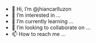- 👋 Hi, I’m @jhiancarlluzon
- 👀 I’m interested in ...
- 🌱 I’m currently learning ...
- 💞️ I’m looking to collaborate on ...
- 📫 How to reach me ...

<!---
jhiancarlluzon/jhiancarlluzon is a ✨ special ✨ repository because its `README.md` (this file) appears on your GitHub profile.
You can click the Preview link to take a look at your changes.
--->
